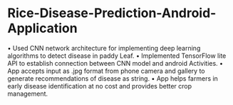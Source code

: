 # Rice-Disease-Prediction-Android-Application
• Used CNN network architecture for implementing deep learning algorithms to detect disease in paddy Leaf.
• Implemented TensorFlow lite API to establish connection between CNN model and android Activities.
• App accepts input as .jpg format from phone camera and gallery to generate recommendations of disease as string.
• App helps farmers in early disease identification at no cost and provides better crop management.
